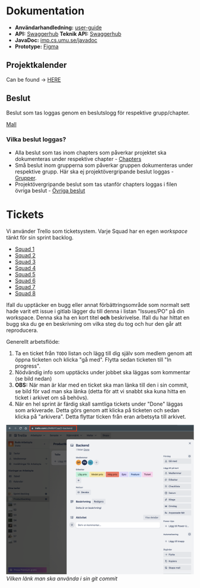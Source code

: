 # Dokumentation


* **Användarhandledning:** [user-guide](/user-guide)
* **API:** [Swaggerhub](https://app.swaggerhub.com/apis-docs/Calzone/PvtOpenApi/1.0.0)
**Teknik API:** [Swaggerhub](https://app.swaggerhub.com/apis-docs/PVT2023-Medusa/Yotei/1.0.1)
* **JavaDoc:** [imp.cs.umu.se/javadoc](https://imp.cs.umu.se:2443/javadoc/)
* **Prototype:** [Figma](https://www.figma.com/file/64zymyGJSp7BuQthnOhvMt/PVT?node-id=447%3A2536&t=Itsg7Erptg72Tts5-1)

## Projektkalender
Can be found -> [HERE](https://docs.google.com/spreadsheets/d/109tNRiRW9tyxdab9B4ap0jj3ZXgl275GzOLMBALoqUw/edit?usp=sharing)

## Beslut
Beslut som tas loggas genom en beslutslogg för respektive grupp/chapter.

[Mall](/Mallar/beslut.md)

### Vilka beslut loggas?
- Alla beslut som tas inom chapters som påverkar projektet ska dokumenteras under respektive chapter - [Chapters](/Chapters)
- Små beslut inom grupperna som påverkar gruppen dokumenteras under respektive grupp. Här ska ej projektövergripande beslut loggas - [Grupper](/Grupper).
- Projektövergripande beslut som tas utanför chapters loggas i filen övriga beslut - [Övriga beslut](/övriga_beslut.md)


# Tickets

Vi använder Trello som ticketsystem. Varje Squad har en egen *workspace* tänkt för sin sprint backlog.

* [Squad 1](https://trello.com/invite/b/gIj8YCgc/ATTI3570c5be45c850c68155dda28a28247d0ECD7B73/s1)
* [Squad 2](https://trello.com/invite/b/Jz3lmqWW/ATTIcaddc49ffa8b79612214f66a3fe739ccFEDD2778/s2)
* [Squad 3](https://trello.com/invite/b/uFUITEAw/ATTI71055af22c2db8b327817871a2f1c28594CFDC2B/s3)
* [Squad 4](https://trello.com/invite/b/2lLkF0WT/ATTIadaf37218599026335cbaad6f62cfac0BBB8A87B/s4)
* [Squad 5](https://trello.com/invite/b/Eu3EMH67/ATTI3c74d0c72a9473f36bfb4b2fccb64bdaB6C95EBE/s5)
* [Squad 6](https://trello.com/invite/b/NrosMr70/ATTIffb979fe8d745a3d894098d7d3039122BB2D35CA/s6)
* [Squad 7](https://trello.com/invite/b/EFys1SlW/ATTIcb558a4852cfbdf0fcd99cf5ac2a665535BF21FA/s7)
* [Squad 8](https://trello.com/invite/b/Phbgoxtd/ATTI44e9d2c1d31680f1fc304edf652ab43438FE10C4/s8)


Ifall du upptäcker en bugg eller annat förbättringsområde som normalt sett hade varit ett issue i gitlab lägger du till denna i listan "Issues/PO" på din workspace. Denna ska ha en kort titel **och** beskrivelse. Ifall du har hittat en bugg ska du ge en beskrivning om vilka steg du tog och hur den går att reproducera. 


Generellt arbetsflöde:

1. Ta en ticket från `TODO` listan och lägg till dig själv som medlem genom att öppna ticketen och klicka "gå med". Flytta sedan ticketen till "In progress".
2.  Nödvändig info som upptäcks under jobbet ska läggas som kommentar (se bild nedan)
3. **OBS:** När man är klar med en ticket ska man länka till den i sin commit, se bild för vad man ska länka (detta för att vi snabbt ska kuna hitta en ticket i arkivet om så behövs).
4. När en hel sprint är färdig skall samtliga tickets under "Done" läggas som arkiverade. Detta görs genom att klicka på ticketen och sedan klicka på "arkivera". Detta flyttar ticken från eran arbetsyta till arkivet.

![Vilken länk man ska använda i sin commit](images/link-to-ticket.png)
*Vilken länk man ska använda i sin git commit*




